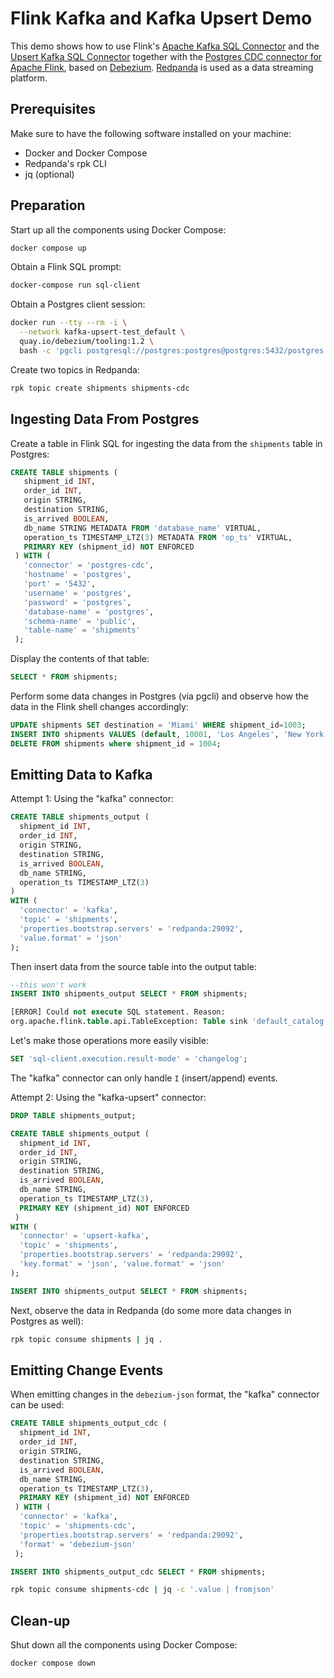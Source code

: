 # Flink Kafka and Kafka Upsert Demo

This demo shows how to use Flink's [Apache Kafka SQL Connector](https://nightlies.apache.org/flink/flink-docs-master/docs/connectors/table/kafka/) and the [Upsert Kafka SQL Connector](https://nightlies.apache.org/flink/flink-docs-master/docs/connectors/table/upsert-kafka/) together with the [Postgres CDC connector for Apache Flink](https://ververica.github.io/flink-cdc-connectors/master/content/connectors/postgres-cdc.html), based on [Debezium](https://debezium.io/).
[Redpanda](https://redpanda.com/) is used as a data streaming platform.

## Prerequisites

Make sure to have the following software installed on your machine:

* Docker and Docker Compose
* Redpanda's rpk CLI
* jq (optional)

## Preparation

Start up all the components using Docker Compose:

```bash
docker compose up
```

Obtain a Flink SQL prompt:

```bash
docker-compose run sql-client
```

Obtain a Postgres client session:

```bash
docker run --tty --rm -i \
  --network kafka-upsert-test_default \
  quay.io/debezium/tooling:1.2 \
  bash -c 'pgcli postgresql://postgres:postgres@postgres:5432/postgres'
```

Create two topics in Redpanda:

```bash
rpk topic create shipments shipments-cdc
```

## Ingesting Data From Postgres

Create a table in Flink SQL for ingesting the data from the `shipments` table in Postgres:

```sql
CREATE TABLE shipments (
   shipment_id INT,
   order_id INT,
   origin STRING,
   destination STRING,
   is_arrived BOOLEAN,
   db_name STRING METADATA FROM 'database_name' VIRTUAL,
   operation_ts TIMESTAMP_LTZ(3) METADATA FROM 'op_ts' VIRTUAL,
   PRIMARY KEY (shipment_id) NOT ENFORCED
 ) WITH (
   'connector' = 'postgres-cdc',
   'hostname' = 'postgres',
   'port' = '5432',
   'username' = 'postgres',
   'password' = 'postgres',
   'database-name' = 'postgres',
   'schema-name' = 'public',
   'table-name' = 'shipments'
 );
```

Display the contents of that table:

```sql
SELECT * FROM shipments;
```

Perform some data changes in Postgres (via pgcli) and observe how the data in the Flink shell changes accordingly:

```sql
UPDATE shipments SET destination = 'Miami' WHERE shipment_id=1003;
INSERT INTO shipments VALUES (default, 10001, 'Los Angeles', 'New York City', false);
DELETE FROM shipments where shipment_id = 1004;
```

## Emitting Data to Kafka

Attempt 1: Using the "kafka" connector:

```sql
CREATE TABLE shipments_output (
  shipment_id INT,
  order_id INT,
  origin STRING,
  destination STRING,
  is_arrived BOOLEAN,
  db_name STRING,
  operation_ts TIMESTAMP_LTZ(3)
)
WITH (
  'connector' = 'kafka',
  'topic' = 'shipments',
  'properties.bootstrap.servers' = 'redpanda:29092',
  'value.format' = 'json'
);
```

Then insert data from the source table into the output table:

```sql
--this won't work
INSERT INTO shipments_output SELECT * FROM shipments;

[ERROR] Could not execute SQL statement. Reason:
org.apache.flink.table.api.TableException: Table sink 'default_catalog.default_database.shipments_output' doesn't support consuming update and delete changes which is produced by node TableSourceScan(table=[[default_catalog, default_database, shipments]], fields=[shipment_id, order_id, origin, destination, is_arrived, db_name, operation_ts])
```

Let's make those operations more easily visible:

```sql
SET 'sql-client.execution.result-mode' = 'changelog';
```

The "kafka" connector can only handle `I` (insert/append) events.

Attempt 2: Using the "kafka-upsert" connector:

```sql
DROP TABLE shipments_output;

CREATE TABLE shipments_output (
  shipment_id INT,
  order_id INT,
  origin STRING,
  destination STRING,
  is_arrived BOOLEAN,
  db_name STRING,
  operation_ts TIMESTAMP_LTZ(3),
  PRIMARY KEY (shipment_id) NOT ENFORCED
 )
WITH (
  'connector' = 'upsert-kafka',
  'topic' = 'shipments',
  'properties.bootstrap.servers' = 'redpanda:29092',
  'key.format' = 'json', 'value.format' = 'json'
);

INSERT INTO shipments_output SELECT * FROM shipments;
```

Next, observe the data in Redpanda (do some more data changes in Postgres as well):

```bash
rpk topic consume shipments | jq .
```

## Emitting Change Events

When emitting changes in the `debezium-json` format, the "kafka" connector can be used:

```sql
CREATE TABLE shipments_output_cdc (
  shipment_id INT,
  order_id INT,
  origin STRING,
  destination STRING,
  is_arrived BOOLEAN,
  db_name STRING,
  operation_ts TIMESTAMP_LTZ(3),
  PRIMARY KEY (shipment_id) NOT ENFORCED
 ) WITH (
  'connector' = 'kafka',
  'topic' = 'shipments-cdc',
  'properties.bootstrap.servers' = 'redpanda:29092',
  'format' = 'debezium-json'
 );

INSERT INTO shipments_output_cdc SELECT * FROM shipments;
```

```bash
rpk topic consume shipments-cdc | jq -c '.value | fromjson'
```

## Clean-up

Shut down all the components using Docker Compose:

```bash
docker compose down
```
